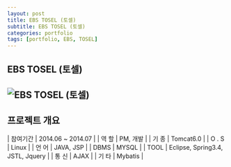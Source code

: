 ```yaml
---
layout: post
title: EBS TOSEL (토셀)
subtitle: EBS TOSEL (토셀)
categories: portfolio
tags: [portfolio, EBS, TOSEL]
---
```

## EBS TOSEL (토셀)
![EBS TOSEL (토셀)]()  
-

## 프로젝트 개요

| 참여기간 | 2014.06 ~ 2014.07 |
| 역 할 | PM, 개발 |
| 기 종 | Tomcat6.0 |
| O . S | Linux |
| 언 어 | JAVA, JSP |
| DBMS | MYSQL |
| TOOL | Eclipse, Spring3.4, JSTL, Jquery |
| 통 신 | AJAX |
| 기 타 | Mybatis |
